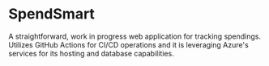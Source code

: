 # SpendSmart
 A straightforward, work in progress web application for tracking spendings. Utilizes GitHub Actions for CI/CD operations and it is leveraging Azure's services for its hosting and database capabilities.
